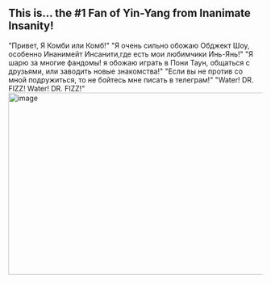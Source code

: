 ## This is... the #1 Fan of Yin-Yang from Inanimate Insanity!
"Привет, Я Комби или Комб!" 
"Я очень сильно обожаю Обджект Шоу, особенно Инанимейт Инсанити,где есть мои любимчики Инь-Янь!"
"Я шарю за многие фандомы! я обожаю играть в Пони Таун, общаться с друзьями, или заводить новые знакомства!"
"Если вы не против со мной подружиться, то не бойтесь мне писать в телеграм!"
"Water! DR. FIZZ! Water! DR. FIZZ!"
<img width="640" height="360" alt="image" src="https://github.com/user-attachments/assets/62c96976-1e85-4548-8616-f2f313db1fc3" />



<!--
**CombYinYangKisser/CombYinYangKisser** is a ✨ _special_ ✨ repository because its `README.md` (this file) appears on your GitHub profile.

Here are some ideas to get you started:

- 🔭 I’m currently working on ...
- 🌱 I’m currently learning ...
- 👯 I’m looking to collaborate on ...
- 🤔 I’m looking for help with ...
- 💬 Ask me about ...
- 📫 How to reach me: ...
- 😄 Pronouns: ...
- ⚡ Fun fact: ...
-->
